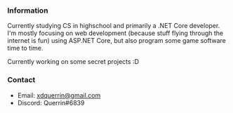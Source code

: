 ### Information
Currently studying CS in highschool and primarily a .NET Core developer. I'm mostly focusing on web development (because stuff flying through the internet is fun) using ASP.NET Core, but also program some game software time to time.

Currently working on some secret projects :D

### Contact
* Email: xdquerrin@gmail.com
* Discord: Querrin#6839
